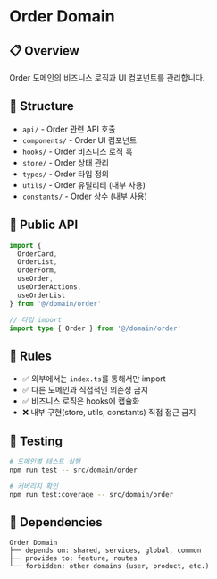 # Order Domain

## 📋 Overview
Order 도메인의 비즈니스 로직과 UI 컴포넌트를 관리합니다.

## 📁 Structure
- `api/` - Order 관련 API 호출
- `components/` - Order UI 컴포넌트
- `hooks/` - Order 비즈니스 로직 훅
- `store/` - Order 상태 관리
- `types/` - Order 타입 정의
- `utils/` - Order 유틸리티 (내부 사용)
- `constants/` - Order 상수 (내부 사용)

## 🔌 Public API
```typescript
import { 
  OrderCard, 
  OrderList,
  OrderForm,
  useOrder,
  useOrderActions,
  useOrderList
} from '@/domain/order'

// 타입 import
import type { Order } from '@/domain/order'
```

## 📐 Rules
- ✅ 외부에서는 `index.ts`를 통해서만 import
- ✅ 다른 도메인과 직접적인 의존성 금지
- ✅ 비즈니스 로직은 hooks에 캡슐화
- ❌ 내부 구현(store, utils, constants) 직접 접근 금지

## 🧪 Testing
```bash
# 도메인별 테스트 실행
npm run test -- src/domain/order

# 커버리지 확인
npm run test:coverage -- src/domain/order
```

## 🔄 Dependencies
```
Order Domain
├── depends on: shared, services, global, common
├── provides to: feature, routes
└── forbidden: other domains (user, product, etc.)
```
